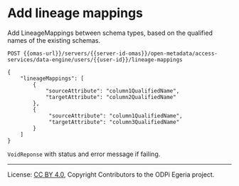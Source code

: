 <!-- SPDX-License-Identifier: CC-BY-4.0 -->
<!-- Copyright Contributors to the ODPi Egeria project. -->

# Add lineage mappings

Add LineageMappings between schema types, based on the qualified names of the existing schemas.

```
POST {{omas-url}}/servers/{{server-id-omas}}/open-metadata/access-services/data-engine/users/{{user-id}}/lineage-mappings

{
    "lineageMappings": [
        {
            "sourceAttribute": "column1QualifiedName",
            "targetAttribute": "column2QualifiedName"
        },
        {
             "sourceAttribute": "column1QualifiedName",
             "targetAttribute": "column3QualifiedName"
        }
    ]
}
```

`VoidReponse` with status and error message if failing.


----
License: [CC BY 4.0](https://creativecommons.org/licenses/by/4.0/),
Copyright Contributors to the ODPi Egeria project.







